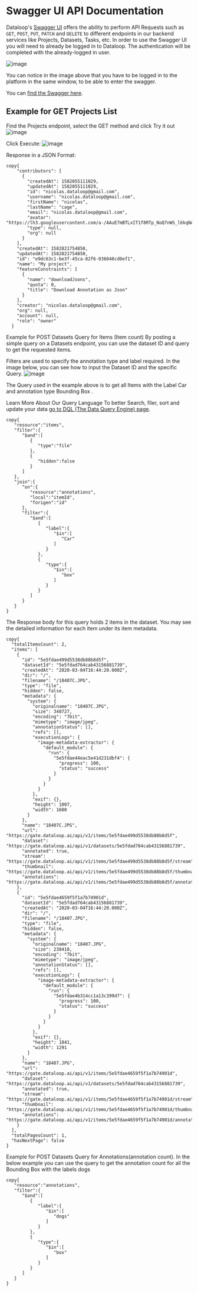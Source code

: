 # Swagger UI API Documentation

Dataloop's [Swagger UI](https://gate.dataloop.ai/api/v1/docs) offers the ability to perform API Requests such as ```GET```, ```POST```, ```PUT```, ```PATCH``` and 
```DELETE``` to different endpoints in our backend services like Projects, Datasets, Tasks, etc.
In order to use the Swagger UI you will need to already be logged in to Dataloop. The authentication will be completed with the already-logged in user.

![image](https://user-images.githubusercontent.com/58508793/218516500-43b289ff-2e44-42e3-96be-5353cd1e7f76.png)

You can notice  in the image above that you have to be logged in to the platform in the same window, to be able to enter the swagger.

You can [find the Swagger here](https://gate.dataloop.ai/api/v1/docs/).




## Example for GET Projects List

Find the Projects endpoint, select the GET method and click Try it out
![image](https://user-images.githubusercontent.com/58508793/218516432-d01a2e63-8194-4d96-9b3d-90daffd088e2.png)

Click Execute:
![image](https://user-images.githubusercontent.com/58508793/218516334-4db4d56d-5d56-47bb-aa25-1519d7f43207.png)

Response in a JSON Format:
```
copy{
    "contributors": [
      {
        "createdAt": 1582055111029,
        "updatedAt": 1582055111029,
        "id": "nicolas.dataloop@gmail.com",
        "username": "nicolas.dataloop@gmail.com",
        "firstName": "nicolas",
        "lastName": "cage",
        "email": "nicolas.dataloop@gmail.com",
        "avatar": "https://lh3.googleusercontent.com/a-/AAuE7mBTLxIT1f8RTp_NoQ7nWS_l6kqNAyoU70zoMKV1",
        "type": null,
        "org": null
      }
    ],
    "createdAt": 1582821754850,
    "updatedAt": 1582821754850,
    "id": "e9dc63c1-be3f-45ca-82f6-036040cd0ef1",
    "name": "My project",
    "featureConstraints": [
      {
        "name": "downloadJsons",
        "quota": 0,
        "title": "Download Annotation as Json"
      }
    ],
    "creator": "nicolas.dataloop@gmail.com",
    "org": null,
    "account": null,
    "role": "owner"
  }
  ```
Example for POST Datasets Query for Items (Item count)
By posting a simple query on a Datasets endpoint, you can use the dataset ID and query to get the requested items.

Filters are used to specify the annotation type and label required. In the image below, you can see how to input the Dataset ID and the specific Query.
![image](https://user-images.githubusercontent.com/58508793/218518081-65d657d6-a4c2-4443-8046-e1791b0fa2cd.png)


The Query used in the example above is to get all Items with the Label Car and annotation type Bounding Box .

Learn More About Our Query Language
To better Search, filer, sort and update your data [go to DQL (The Data Query Engine) page](https://dataloop.ai/docs/api-dql).
```
copy{
   "resource":"items",
   "filter":{
      "$and":[
         {
            "type":"file"
         },
         {
            "hidden":false
         }
      ]
   },
   "join":{
      "on":{
         "resource":"annotations",
         "local":"itemId",
         "forigen":"id"
      },
      "filter":{
         "$and":[
            {
               "label":{
                  "$in":[
                     "Car"
                  ]
               }
            },
            {
               "type":{
                  "$in":[
                     "box"
                  ]
               }
            }
         ]
      }
   }
}
```
The Response body for this query holds 2 items in the dataset. You may see the detailed information for each item under its item metadata.
```
copy{
  "totalItemsCount": 2,
  "items": [
    {
      "id": "5e5fdae499d5538db88b8d5f",
      "datasetId": "5e5fdad764cab43156881739",
      "createdAt": "2020-03-04T16:44:20.000Z",
      "dir": "/",
      "filename": "/18407C.JPG",
      "type": "file",
      "hidden": false,
      "metadata": {
        "system": {
          "originalname": "18407C.JPG",
          "size": 340727,
          "encoding": "7bit",
          "mimetype": "image/jpeg",
          "annotationStatus": [],
          "refs": [],
          "executionLogs": {
            "image-metadata-extractor": {
              "default_module": {
                "run": {
                  "5e5fdae44eac5e41d231dbf4": {
                    "progress": 100,
                    "status": "success"
                  }
                }
              }
            }
          },
          "exif": {},
          "height": 1007,
          "width": 1600
        }
      },
      "name": "18407C.JPG",
      "url": "https://gate.dataloop.ai/api/v1/items/5e5fdae499d5538db88b8d5f",
      "dataset": "https://gate.dataloop.ai/api/v1/datasets/5e5fdad764cab43156881739",
      "annotated": true,
      "stream": "https://gate.dataloop.ai/api/v1/items/5e5fdae499d5538db88b8d5f/stream",
      "thumbnail": "https://gate.dataloop.ai/api/v1/items/5e5fdae499d5538db88b8d5f/thumbnail",
      "annotations": "https://gate.dataloop.ai/api/v1/items/5e5fdae499d5538db88b8d5f/annotations"
    },
    {
      "id": "5e5fdae4659f5f1a7b74901d",
      "datasetId": "5e5fdad764cab43156881739",
      "createdAt": "2020-03-04T16:44:20.000Z",
      "dir": "/",
      "filename": "/18407.JPG",
      "type": "file",
      "hidden": false,
      "metadata": {
        "system": {
          "originalname": "18407.JPG",
          "size": 238418,
          "encoding": "7bit",
          "mimetype": "image/jpeg",
          "annotationStatus": [],
          "refs": [],
          "executionLogs": {
            "image-metadata-extractor": {
              "default_module": {
                "run": {
                  "5e5fdae4b314cc1a13c399d7": {
                    "progress": 100,
                    "status": "success"
                  }
                }
              }
            }
          },
          "exif": {},
          "height": 1041,
          "width": 1291
        }
      },
      "name": "18407.JPG",
      "url": "https://gate.dataloop.ai/api/v1/items/5e5fdae4659f5f1a7b74901d",
      "dataset": "https://gate.dataloop.ai/api/v1/datasets/5e5fdad764cab43156881739",
      "annotated": true,
      "stream": "https://gate.dataloop.ai/api/v1/items/5e5fdae4659f5f1a7b74901d/stream",
      "thumbnail": "https://gate.dataloop.ai/api/v1/items/5e5fdae4659f5f1a7b74901d/thumbnail",
      "annotations": "https://gate.dataloop.ai/api/v1/items/5e5fdae4659f5f1a7b74901d/annotations"
    }
  ],
  "totalPagesCount": 1,
  "hasNextPage": false
}
```
Example for POST Datasets Query for Annotations(annotation count).
In the below example you can use the query to get the annotation count for all the Bounding Box with the labels dogs
```
copy{
   "resource":"annotations",
   "filter":{
      "$and":[
         {
            "label":{
               "$in":[
                  "dogs"
               ]
            }
         },
         {
            "type":{
               "$in":[
                  "box"
               ]
            }
         }
      ]
   }
}
```
